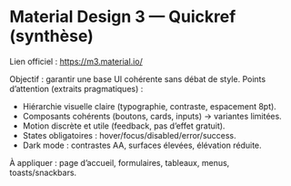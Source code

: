# Material Design 3 — Quickref (synthèse)
Lien officiel : https://m3.material.io/

Objectif : garantir une base UI cohérente sans débat de style.
Points d’attention (extraits pragmatiques) :
- Hiérarchie visuelle claire (typographie, contraste, espacement 8pt).
- Composants cohérents (boutons, cards, inputs) → variantes limitées.
- Motion discrète et utile (feedback, pas d’effet gratuit).
- States obligatoires : hover/focus/disabled/error/success.
- Dark mode : contrastes AA, surfaces élevées, élévation réduite.

À appliquer : page d’accueil, formulaires, tableaux, menus, toasts/snackbars.
